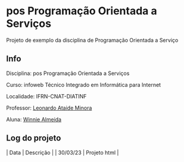 # pos Programação Orientada a Serviços
Projeto de exemplo da disciplina de Programação Orientada a Serviço

## Info
Disciplina: pos Programação Orientada a Serviços

Curso: infoweb Técnico Integrado em Informática para Internet

Localidade: IFRN-CNAT-DIATINF

Professor: [Leonardo Ataide Minora](https://github.com/leonardo-minora)

Aluna: [Winnie Almeida](https://github.com/winniealmeida)

## Log do projeto
| Data | Descrição |
| 30/03/23 | Projeto html |

